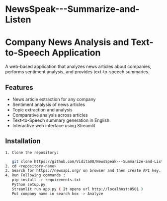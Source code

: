 # NewsSpeak---Summarize-and-Listen

# Company News Analysis and Text-to-Speech Application

A web-based application that analyzes news articles about companies, performs sentiment analysis, and provides text-to-speech summaries.

## Features

- News article extraction for any company
- Sentiment analysis of news articles
- Topic extraction and analysis
- Comparative analysis across articles
- Text-to-Speech summary generation in English
- Interactive web interface using Streamlit

## Installation

```bash
1. Clone the repository:

   git clone https://github.com/Vidita08/NewsSpeak---Summarize-and-Listen.git
2. cd <repository-name>
3. Search for https://newsapi.org/ on browser and then create API key. Paste API key in app.py at the place of [API-KET].
4. Run Following commands :
   pip install -r requirements.txt
   Python setup.py
   Streamlit run app.py ( It opens url http://localhost:8501 )
   Put company name in search box -> Analyze
